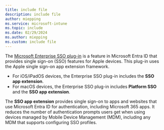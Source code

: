 ```yaml
---
title: include file
description: include file
author: miepping
ms.service: microsoft-intune
ms.topic: include
ms.date: 02/29/2024
ms.author: miepping
ms.custom: include file
---
```


<!-- This include file is used in the Apple Enterprise SSO deployment guide docs. 4.10.2023 (mandia): Removed 'preview'. -->

The [Microsoft Enterprise SSO plug-in](/entra/identity-platform/apple-sso-plugin) is a feature in Microsoft Entra ID that provides single sign-on (SSO) features for Apple devices. This plug-in uses the Apple single sign-on app extension framework.

- For iOS/iPadOS devices, the Enterprise SSO plug-in includes the **SSO app extension**.
- For macOS devices, the Enterprise SSO plug-in includes **Platform SSO** and the **SSO app extension**.

The **SSO app extension** provides single sign-on to apps and websites that use Microsoft Entra ID for authentication, including Microsoft 365 apps. It reduces the number of authentication prompts users get when using devices managed by Mobile Device Management (MDM), including any MDM that supports configuring SSO profiles.
